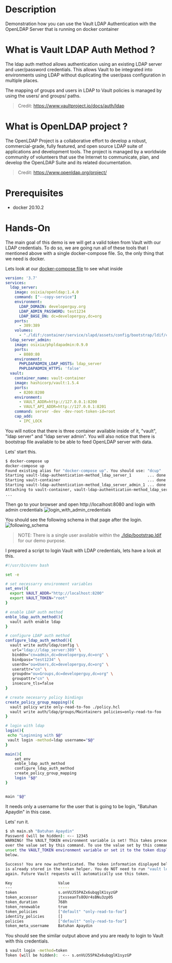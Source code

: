 # Description
Demonstration how you can use the Vault LDAP Authentication with the OpenLDAP Server that is running on docker container

# What is Vault LDAP Auth Method ?

The ldap auth method allows authentication using an existing LDAP server and user/password credentials. This allows Vault to be integrated into environments using LDAP without duplicating the user/pass configuration in multiple places.

The mapping of groups and users in LDAP to Vault policies is managed by using the users/ and groups/ paths.

> Credit: https://www.vaultproject.io/docs/auth/ldap

# What is OpenLDAP project ?

The OpenLDAP Project is a collaborative effort to develop a robust, commercial-grade, fully featured, and open source LDAP suite of applications and development tools. The project is managed by a worldwide community of volunteers that use the Internet to communicate, plan, and develop the OpenLDAP Suite and its related documentation.

> Credit: https://www.openldap.org/project/

# Prerequisites
* docker 20.10.2

# Hands-On

The main goal of this demo is we will get a valid token from Vault with our LDAP credentials. To do so, we are going run all of these tools that I mentioned above with a single docker-compose file. So, the only thing that we need is docker. 

Lets look at our [docker-compose file](./docker-compose.yaml) to see what inside
```yaml
version: '3.7'
services:
  ldap_server:
    image: osixia/openldap:1.4.0
    command: ["--copy-service"]
    environment:
      LDAP_DOMAIN: developerguy.org
      LDAP_ADMIN_PASSWORD: test1234
      LDAP_BASE_DN: dc=developerguy,dc=org
    ports:
      - 389:389
    volumes:
      - "./ldif:/container/service/slapd/assets/config/bootstrap/ldif/custom"
  ldap_server_admin:
    image: osixia/phpldapadmin:0.9.0
    ports:
      - 8080:80
    environment:
      PHPLDAPADMIN_LDAP_HOSTS: ldap_server
      PHPLDAPADMIN_HTTPS: 'false'
  vault:
    container_name: vault-container
    image: hashicorp/vault:1.5.4
    ports:
      - 8200:8200
    environment:
      - VAULT_ADDR=http://127.0.0.1:8200
      - VAULT_API_ADDR=http://127.0.0.1:8201
    command: server -dev -dev-root-token-id=root
    cap_add:
      - IPC_LOCK
```

You will notice that there is three container available inside of it, "vault", "ldap server" and "ldap server admin". You will also notice that there is bootstrap file available to be able to feed OpenLDAP server with data.

Lets' start this.
```bash
$ docker-compose up
docker-compose up
Found existing alias for "docker-compose up". You should use: "dcup"
Starting vault-ldap-authentication-method_ldap_server_1       ... done
Starting vault-container                                      ... done
Starting vault-ldap-authentication-method_ldap_server_admin_1 ... done
Attaching to vault-container, vault-ldap-authentication-method_ldap_server_1, vault-ldap-authentication-method_ldap_server_admin_1
...
```

Then go to your browser and open http://localhost:8080 and login with admin credentials
![login_with_admin_credentials](./login_with_admin_credentials.png)

You should see the following schema in that page after the login.
![following_schema](./following_schema.png)

> NOTE: There is a single user available within the [./ldip/bootstrap.ldif](./ldip/bootstrap.ldif) for our demo purpose.

I prepared a script to login Vault with LDAP credentials, lets have a look at this.
```bash
#!/usr/bin/env bash

set -e

# set necessarry environment variables
set_env(){
  export VAULT_ADDR="http://localhost:8200"
  export VAULT_TOKEN="root"
}

# enable LDAP auth method
enble_ldap_auth_method(){
  vault auth enable ldap
}

# configure LDAP auth method
configure_ldap_auth_method(){
  vault write auth/ldap/config \
   url="ldap://ldap_server:389" \
   binddn="cn=admin,dc=developerguy,dc=org" \
   bindpass="test1234" \
   userdn="ou=Users,dc=developerguy,dc=org" \
   userattr="cn" \
   groupdn="ou=Groups,dc=developerguy,dc=org" \
   groupattr="cn" \
   insecure_tls=false
}

# create necesarry policy bindings
create_policy_group_mapping(){
  vault policy write only-read-to-foo ./policy.hcl
  vault write auth/ldap/groups/Maintainers policies=only-read-to-foo
}

# login with ldap
login(){
 echo "Loginning with $@"
 vault login -method=ldap username="$@"
}

main(){
    set_env
    enble_ldap_auth_method
    configure_ldap_auth_method
    create_policy_group_mapping
    login "$@"
}


main "$@"
```

It needs only a username for the user that is going to be login, "Batuhan Apaydin" in this case.

Lets' run it.
```bash
$ sh main.sh "Batuhan Apaydin"
Password (will be hidden): <-- 12345
WARNING! The VAULT_TOKEN environment variable is set! This takes precedence
over the value set by this command. To use the value set by this command,
unset the VAULT_TOKEN environment variable or set it to the token displayed
below.

Success! You are now authenticated. The token information displayed below
is already stored in the token helper. You do NOT need to run "vault login"
again. Future Vault requests will automatically use this token.

Key                    Value
---                    -----
token                  s.onVUJ55PAZx6ubqglK1syzGP
token_accessor         jtxsseanTs8OUr4sBNu3zp05
token_duration         768h
token_renewable        true
token_policies         ["default" "only-read-to-foo"]
identity_policies      []
policies               ["default" "only-read-to-foo"]
token_meta_username    Batuhan Apaydin
```

You should see the similar output above and you are ready to login to Vault with this credentials.
```bash
$ vault login -method=token
Token (will be hidden):  <-- s.onVUJ55PAZx6ubqglK1syzGP
```
